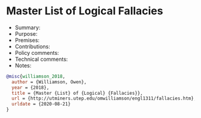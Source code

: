 # Master List of Logical Fallacies

- Summary:
- Purpose:
- Premises:
- Contributions:
- Policy comments:
- Technical comments:
- Notes:

```bib
@misc{williamson_2018,
  author = {Williamson, Owen},
  year = {2018},
  title = {Master {List} of {Logical} {Fallacies}},
  url = {http://utminers.utep.edu/omwilliamson/engl1311/fallacies.htm},
  urldate = {2020-08-21}
}
```
